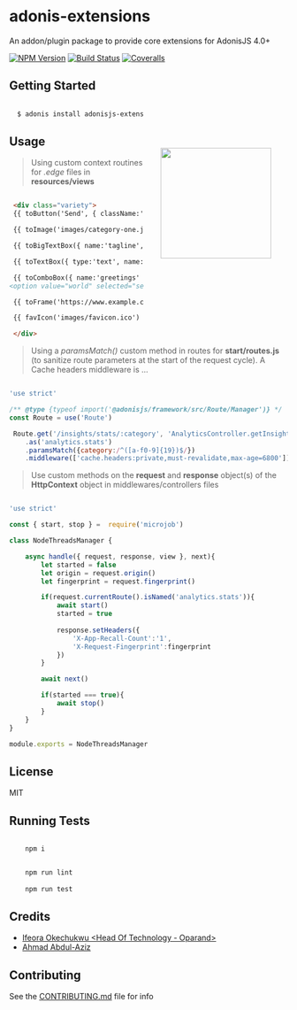 # adonis-extensions
An addon/plugin package to provide core extensions for AdonisJS 4.0+

[![NPM Version][npm-image]][npm-url]
[![Build Status][travis-image]][travis-url]
[![Coveralls][coveralls-image]][coveralls-url]

<img src="http://res.cloudinary.com/adonisjs/image/upload/q_100/v1497112678/adonis-purple_pzkmzt.svg" width="200px" align="right" hspace="30px" vspace="140px">

## Getting Started

```bash

  $ adonis install adonisjs-extensions

```

## Usage

>Using custom context routines for _.edge_ files in **resources/views**

```html

 <div class="variety">
 {{ toButton('Send', { className:'btn-primary btn', id:'submit' }) }} <!-- <button  id="submit" class="btn-primary btn">Send</button> -->

 {{ toImage('images/category-one.jpg', { alt: 'ahoy everyone' }) }} <!-- <img src="http:127.0.0.1:3333/public/images/category-one.jpg" alt="ahoy everyone"> -->

 {{ toBigTextBox({ name:'tagline', className:'form-box' }, 'Just Say Hi!') }} <!-- <textarea class="form-box" name="tagline">Just Say Hi!</textarea> -->

 {{ toTextBox({ type:'text', name:'description', placeholder:'Enter Text...', className:'border form-input' }, 'Always opened') }} <!-- <input class="border form-input" name="description" type="text" placeholder="Enter Text..." value="Always opened"> -->

 {{ toComboBox({ name:'greetings' }, [{text:'Hello',value:'hello'}, {text:'World',value:'world',selected:true}]) }} <!-- <select name="greeting"><option value="hello">Hello</option>
<option value="world" selected="selected">World</option></select> -->

 {{ toFrame('https://www.example.com', { scrolling:'no' }) }}  <!-- <iframe src="https://www.example.com" scrolling="no"></iframe> -->

 {{ favIcon('images/favicon.ico') }} <!-- <link rel="shortcut icon" href="http://127.0.0.1:3333/public/images.favicon.ico" type="image/x-icon">  -->

 </div>

```

>Using a _paramsMatch()_ custom method in routes for **start/routes.js** (to sanitize route parameters at the start of the request cycle). A Cache headers
middleware is ...

```js

'use strict'

/** @type {typeof import('@adonisjs/framework/src/Route/Manager')} */
const Route = use('Route')

 Route.get('/insights/stats/:category', 'AnalyticsController.getInsights')
    .as('analytics.stats')
    .paramsMatch({category:/^([a-f0-9]{19})$/})
    .middleware(['cache.headers:private,must-revalidate,max-age=6800'])

```

>Use custom methods on the **request** and **response** object(s) of the **HttpContext** object in middlewares/controllers files

```js

'use strict'

const { start, stop } =  require('microjob')

class NodeThreadsManager {

    async handle({ request, response, view }, next){
	    let started = false
        let origin = request.origin()
        let fingerprint = request.fingerprint()

        if(request.currentRoute().isNamed('analytics.stats')){
		    await start()
		    started = true
	    
            response.setHeaders({
                'X-App-Recall-Count':'1',
                'X-Request-Fingerprint':fingerprint
            })
        }

        await next()

	    if(started === true){
		    await stop()
	    }
    }
}

module.exports = NodeThreadsManager

```

## License

MIT

## Running Tests

```bash

    npm i

```

```bash

    npm run lint
    
    npm run test

```

## Credits

- [Ifeora Okechukwu <Head Of Technology - Oparand>](https://twitter.com/isocroft)
- [Ahmad Abdul-Aziz <Software Engineer>](https://twittwer.com/dev_amaz)
    
## Contributing

See the [CONTRIBUTING.md](https://github.com/stitchng/adonis-extensions/blob/master/CONTRIBUTING.md) file for info

[npm-image]: https://img.shields.io/npm/v/adonisjs-extensions.svg?style=flat-square
[npm-url]: https://npmjs.org/package/adonisjs-extensions

[travis-image]: https://img.shields.io/travis/stitchng/adonis-extensions/master.svg?style=flat-square
[travis-url]: https://travis-ci.org/stitchng/adonis-extensions

[coveralls-image]: https://img.shields.io/coveralls/stitchng/adonis-extensions/master.svg?style=flat-square

[coveralls-url]: https://coveralls.io/github/stitchng/adonis-extensions
